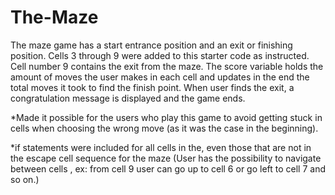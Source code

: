 # The-Maze
The maze game has a start entrance position and an exit or finishing position.
Cells 3 through 9 were added to this starter code as instructed. Cell number 9 contains the
exit from the maze. The score variable holds the amount of moves the user makes in each cell
and updates in the end the total moves it took to find the finish point. When user finds the exit, a congratulation message is displayed and the game ends.

*Made it possible for the users who play this game to avoid getting stuck in cells when choosing the wrong move (as it was the case in the beginning).

*if statements were included for all cells in the, even those that are not in the escape cell sequence for the maze (User has the possibility to navigate between cells , ex: from cell 9 user can go up to cell 6 or go left to cell 7 and so on.)
